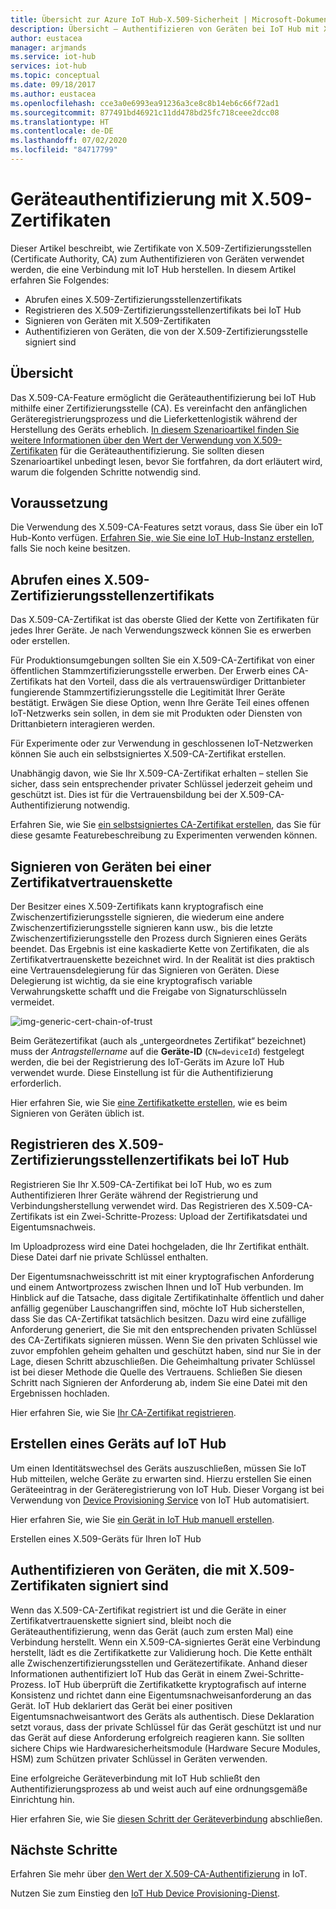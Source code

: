 ```yaml
---
title: Übersicht zur Azure IoT Hub-X.509-Sicherheit | Microsoft-Dokumentation
description: Übersicht – Authentifizieren von Geräten bei IoT Hub mit X.509-Zertifizierungsstellen.
author: eustacea
manager: arjmands
ms.service: iot-hub
services: iot-hub
ms.topic: conceptual
ms.date: 09/18/2017
ms.author: eustacea
ms.openlocfilehash: cce3a0e6993ea91236a3ce8c8b14eb6c66f72ad1
ms.sourcegitcommit: 877491bd46921c11dd478bd25fc718ceee2dcc08
ms.translationtype: HT
ms.contentlocale: de-DE
ms.lasthandoff: 07/02/2020
ms.locfileid: "84717799"
---
```

# <a name="device-authentication-using-x509-ca-certificates"></a>Geräteauthentifizierung mit X.509-Zertifikaten

Dieser Artikel beschreibt, wie Zertifikate von X.509-Zertifizierungsstellen (Certificate Authority, CA) zum Authentifizieren von Geräten verwendet werden, die eine Verbindung mit IoT Hub herstellen.  In diesem Artikel erfahren Sie Folgendes:

* Abrufen eines X.509-Zertifizierungsstellenzertifikats
* Registrieren des X.509-Zertifizierungsstellenzertifikats bei IoT Hub
* Signieren von Geräten mit X.509-Zertifikaten
* Authentifizieren von Geräten, die von der X.509-Zertifizierungsstelle signiert sind

## <a name="overview"></a>Übersicht

Das X.509-CA-Feature ermöglicht die Geräteauthentifizierung bei IoT Hub mithilfe einer Zertifizierungsstelle (CA). Es vereinfacht den anfänglichen Geräteregistrierungsprozess und die Lieferkettenlogistik während der Herstellung des Geräts erheblich. [In diesem Szenarioartikel finden Sie weitere Informationen über den Wert der Verwendung von X.509-Zertifikaten](iot-hub-x509ca-concept.md) für die Geräteauthentifizierung.  Sie sollten diesen Szenarioartikel unbedingt lesen, bevor Sie fortfahren, da dort erläutert wird, warum die folgenden Schritte notwendig sind.

## <a name="prerequisite"></a>Voraussetzung

Die Verwendung des X.509-CA-Features setzt voraus, dass Sie über ein IoT Hub-Konto verfügen.  [Erfahren Sie, wie Sie eine IoT Hub-Instanz erstellen](quickstart-send-telemetry-dotnet.md), falls Sie noch keine besitzen.

## <a name="how-to-get-an-x509-ca-certificate"></a>Abrufen eines X.509-Zertifizierungsstellenzertifikats

Das X.509-CA-Zertifikat ist das oberste Glied der Kette von Zertifikaten für jedes Ihrer Geräte.  Je nach Verwendungszweck können Sie es erwerben oder erstellen.

Für Produktionsumgebungen sollten Sie ein X.509-CA-Zertifikat von einer öffentlichen Stammzertifizierungsstelle erwerben. Der Erwerb eines CA-Zertifikats hat den Vorteil, dass die als vertrauenswürdiger Drittanbieter fungierende Stammzertifizierungsstelle die Legitimität Ihrer Geräte bestätigt. Erwägen Sie diese Option, wenn Ihre Geräte Teil eines offenen IoT-Netzwerks sein sollen, in dem sie mit Produkten oder Diensten von Drittanbietern interagieren werden.

Für Experimente oder zur Verwendung in geschlossenen IoT-Netzwerken können Sie auch ein selbstsigniertes X.509-CA-Zertifikat erstellen.

Unabhängig davon, wie Sie Ihr X.509-CA-Zertifikat erhalten – stellen Sie sicher, dass sein entsprechender privater Schlüssel jederzeit geheim und geschützt ist.  Dies ist für die Vertrauensbildung bei der X.509-CA-Authentifizierung notwendig.

Erfahren Sie, wie Sie [ein selbstsigniertes CA-Zertifikat erstellen](https://github.com/Azure/azure-iot-sdk-c/blob/master/tools/CACertificates/CACertificateOverview.md), das Sie für diese gesamte Featurebeschreibung zu Experimenten verwenden können.

## <a name="sign-devices-into-the-certificate-chain-of-trust"></a>Signieren von Geräten bei einer Zertifikatvertrauenskette

Der Besitzer eines X.509-Zertifikats kann kryptografisch eine Zwischenzertifizierungsstelle signieren, die wiederum eine andere Zwischenzertifizierungsstelle signieren kann usw., bis die letzte Zwischenzertifizierungsstelle den Prozess durch Signieren eines Geräts beendet. Das Ergebnis ist eine kaskadierte Kette von Zertifikaten, die als Zertifikatvertrauenskette bezeichnet wird. In der Realität ist dies praktisch eine Vertrauensdelegierung für das Signieren von Geräten. Diese Delegierung ist wichtig, da sie eine kryptografisch variable Verwahrungskette schafft und die Freigabe von Signaturschlüsseln vermeidet.

![img-generic-cert-chain-of-trust](./media/generic-cert-chain-of-trust.png)

Beim Gerätezertifikat (auch als „untergeordnetes Zertifikat“ bezeichnet) muss der *Antragstellername* auf die **Geräte-ID** (`CN=deviceId`) festgelegt werden, die bei der Registrierung des IoT-Geräts im Azure IoT Hub verwendet wurde. Diese Einstellung ist für die Authentifizierung erforderlich.

Hier erfahren Sie, wie Sie [eine Zertifikatkette erstellen](https://github.com/Azure/azure-iot-sdk-c/blob/master/tools/CACertificates/CACertificateOverview.md), wie es beim Signieren von Geräten üblich ist.

## <a name="how-to-register-the-x509-ca-certificate-to-iot-hub"></a>Registrieren des X.509-Zertifizierungsstellenzertifikats bei IoT Hub

Registrieren Sie Ihr X.509-CA-Zertifikat bei IoT Hub, wo es zum Authentifizieren Ihrer Geräte während der Registrierung und Verbindungsherstellung verwendet wird.  Das Registrieren des X.509-CA-Zertifikats ist ein Zwei-Schritte-Prozess: Upload der Zertifikatsdatei und Eigentumsnachweis.

Im Uploadprozess wird eine Datei hochgeladen, die Ihr Zertifikat enthält.  Diese Datei darf nie private Schlüssel enthalten.

Der Eigentumsnachweisschritt ist mit einer kryptografischen Anforderung und einem Antwortprozess zwischen Ihnen und IoT Hub verbunden.  Im Hinblick auf die Tatsache, dass digitale Zertifikatinhalte öffentlich und daher anfällig gegenüber Lauschangriffen sind, möchte IoT Hub sicherstellen, dass Sie das CA-Zertifikat tatsächlich besitzen.  Dazu wird eine zufällige Anforderung generiert, die Sie mit den entsprechenden privaten Schlüssel des CA-Zertifikats signieren müssen.  Wenn Sie den privaten Schlüssel wie zuvor empfohlen geheim gehalten und geschützt haben, sind nur Sie in der Lage, diesen Schritt abzuschließen. Die Geheimhaltung privater Schlüssel ist bei dieser Methode die Quelle des Vertrauens.  Schließen Sie diesen Schritt nach Signieren der Anforderung ab, indem Sie eine Datei mit den Ergebnissen hochladen.

Hier erfahren Sie, wie Sie [Ihr CA-Zertifikat registrieren](iot-hub-security-x509-get-started.md#register-x509-ca-certificates-to-your-iot-hub).

## <a name="how-to-create-a-device-on-iot-hub"></a>Erstellen eines Geräts auf IoT Hub

Um einen Identitätswechsel des Geräts auszuschließen, müssen Sie IoT Hub mitteilen, welche Geräte zu erwarten sind.  Hierzu erstellen Sie einen Geräteeintrag in der Geräteregistrierung von IoT Hub.  Dieser Vorgang ist bei Verwendung von [Device Provisioning Service](https://azure.microsoft.com/blog/azure-iot-hub-device-provisioning-service-preview-automates-device-connection-configuration/) von IoT Hub automatisiert. 

Hier erfahren Sie, wie Sie [ein Gerät in IoT Hub manuell erstellen](iot-hub-security-x509-get-started.md#create-an-x509-device-for-your-iot-hub).

Erstellen eines X.509-Geräts für Ihren IoT Hub

## <a name="authenticating-devices-signed-with-x509-ca-certificates"></a>Authentifizieren von Geräten, die mit X.509-Zertifikaten signiert sind

Wenn das X.509-CA-Zertifikat registriert ist und die Geräte in einer Zertifikatvertrauenskette signiert sind, bleibt noch die Geräteauthentifizierung, wenn das Gerät (auch zum ersten Mal) eine Verbindung herstellt.  Wenn ein X.509-CA-signiertes Gerät eine Verbindung herstellt, lädt es die Zertifikatkette zur Validierung hoch. Die Kette enthält alle Zwischenzertifizierungsstellen und Gerätezertifikate.  Anhand dieser Informationen authentifiziert IoT Hub das Gerät in einem Zwei-Schritte-Prozess.  IoT Hub überprüft die Zertifikatkette kryptografisch auf interne Konsistenz und richtet dann eine Eigentumsnachweisanforderung an das Gerät.  IoT Hub deklariert das Gerät bei einer positiven Eigentumsnachweisantwort des Geräts als authentisch.  Diese Deklaration setzt voraus, dass der private Schlüssel für das Gerät geschützt ist und nur das Gerät auf diese Anforderung erfolgreich reagieren kann.  Sie sollten sichere Chips wie Hardwaresicherheitsmodule (Hardware Secure Modules, HSM) zum Schützen privater Schlüssel in Geräten verwenden.

Eine erfolgreiche Geräteverbindung mit IoT Hub schließt den Authentifizierungsprozess ab und weist auch auf eine ordnungsgemäße Einrichtung hin.

Hier erfahren Sie, wie Sie [diesen Schritt der Geräteverbindung](iot-hub-security-x509-get-started.md#authenticate-your-x509-device-with-the-x509-certificates) abschließen.

## <a name="next-steps"></a>Nächste Schritte

Erfahren Sie mehr über [den Wert der X.509-CA-Authentifizierung](iot-hub-x509ca-concept.md) in IoT.

Nutzen Sie zum Einstieg den [IoT Hub Device Provisioning-Dienst](https://docs.microsoft.com/azure/iot-dps/).

